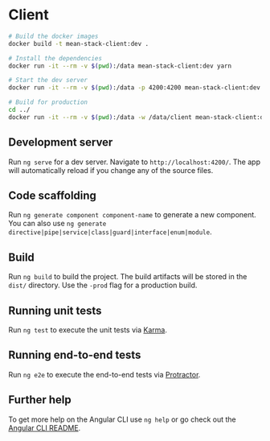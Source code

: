 # Client

```sh
# Build the docker images
docker build -t mean-stack-client:dev .

# Install the dependencies
docker run -it --rm -v $(pwd):/data mean-stack-client:dev yarn

# Start the dev server
docker run -it --rm -v $(pwd):/data -p 4200:4200 mean-stack-client:dev npm start

# Build for production
cd ../
docker run -it --rm -v $(pwd):/data -w /data/client mean-stack-client:dev npm run build
```

## Development server

Run `ng serve` for a dev server. Navigate to `http://localhost:4200/`. The app will automatically reload if you change any of the source files.

## Code scaffolding

Run `ng generate component component-name` to generate a new component. You can also use `ng generate directive|pipe|service|class|guard|interface|enum|module`.

## Build

Run `ng build` to build the project. The build artifacts will be stored in the `dist/` directory. Use the `-prod` flag for a production build.

## Running unit tests

Run `ng test` to execute the unit tests via [Karma](https://karma-runner.github.io).

## Running end-to-end tests

Run `ng e2e` to execute the end-to-end tests via [Protractor](http://www.protractortest.org/).

## Further help

To get more help on the Angular CLI use `ng help` or go check out the [Angular CLI README](https://github.com/angular/angular-cli/blob/master/README.md).
